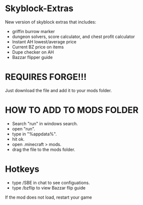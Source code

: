 # Skyblock-Extras
New version of skyblock extras that includes:
 - griffin burrow marker
 - dungeon solvers, score calculator, and chest profit calculator  
 - Instant AH lowest/average price
 - Current BZ price on items
 - Dupe checker on AH
 - Bazzar flipper guide

# REQUIRES FORGE!!!
Just download the file and add it to your mods folder. 
                      
# HOW TO ADD TO MODS FOLDER

- Search "run" in windows search. 
- open "run".
- type in "%appdata%".
- hit ok.
- open .minecraft > mods.
- drag the file to the mods folder. 

# Hotkeys 
- type /SBE in chat to see configuations. 
- type /bzflip to view Bazzar flip guide

If the mod does not load, restart your game



